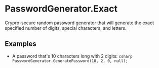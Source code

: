 # PasswordGenerator.Exact
Crypro-secure random password generator that will generate the exact specified number of digits, special characters, and letters.

## Examples

* A password that's 10 characters long with 2 digits: ```csharp
PasswordGenerator.GeneratePassword(10, 2, 0, null);```
